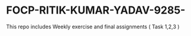 # FOCP-RITIK-KUMAR-YADAV-9285-
This repo includes Weekly exercise and final assignments ( Task 1,2,3 )
